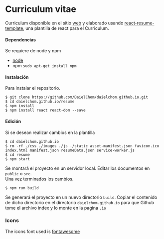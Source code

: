 # Curriculum vitae

Curriculum disponible en el sitio [web](https://daielchom.github.io/) y elaborado usando [react-resume-template](https://github.com/tbakerx/react-resume-template), una plantilla de react para el Curriculum.

#### Dependencias
Se requiere de node y npm

* [node](https://nodejs.org/en/download/package-manager/)
* npm `sudo apt-get install npm`


#### Instalación
Para instalar el repositorio.

    $ git clone https://github.com/DaielChom/daielchom.github.io.git
    $ cd daielchom.github.io/resume
    $ npm install
    $ npm install react react-dom --save

#### Edición
Si se desean realizar cambios en la plantilla

    $ cd daielchom.github.io
    $ rm -rf ./css ./images ./js ./static asset-manifest.json favicon.ico index.html manifest.json resumeData.json service-worker.js
    $ cd resume
    $ npm start
  Se montará el proyecto en un servidor local. Editar los documentos en `public` o `src`.</br>
  Una vez terminados los cambios.

    $ npm run build

  Se generará el proyecto en un nuevo directorio `build`. Copiar el contenido de dicho directorio en el directorio `daielchom.github.io` para que Github tome el archivo index y lo monte en la pagina `.io`

  ### Icons
  The icons font used is [fontawesome](https://fontawesome.com/v4.7/icons/)